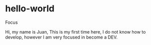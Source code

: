 # hello-world
Focus

Hi, my name is Juan, This is my first time here, I do not know how to develop, however I am very focused in become a DEV.
